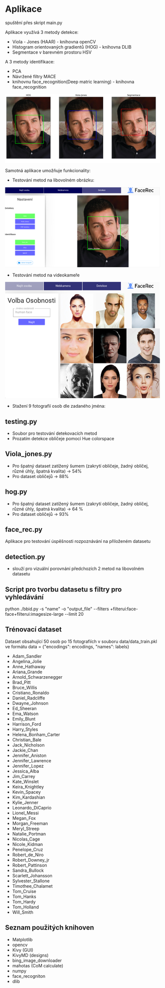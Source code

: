 # Aplikace

spuštění přes skript main.py

Aplikace využívá 3 metody detekce:

- Viola - Jones (HAAR) - knihovna openCV
- Histogram orientovaných gradientů (HOG) - knihovna DLIB
- Segmentace v barevném prostoru HSV

A 3 metody identifikace:

- PCA
- Návržené filtry MACE
- knihovnu face_recognition(Deep matric learning) - knihovna face_recognition

<img src="https://github.com/JanPodavka/Face_recognition_App/blob/main/Images/porovn%C3%A1n%C3%AD%20detekce.png">

Samotná aplikace umožňuje funkcionality:

- Testování metod na libovolném obrázku:

<img src="https://github.com/JanPodavka/Face_recognition_App/blob/main/Images/1.png">

- Testování metod na videokameře

<img src="https://github.com/JanPodavka/Face_recognition_App/blob/main/Images/2.png">

- Stažení 9 fotografií osob dle zadaného jména:


## testing.py

- Soubor pro testování detekovacích metod
- Prozatím detekce obličeje pomocí Hue colorspace

## Viola_jones.py

- Pro špatný dataset zatížený šumem (zakrytí obličeje, žadný obličej, různé úhly, špatná kvalita) -> 54%
- Pro dataset obličejů -> 88%

## hog.py

- Pro špatný dataset zatížený šumem (zakrytí obličeje, žadný obličej, různé úhly, špatná kvalita) -> 64 %
- Pro dataset obličejů -> 93%

## face_rec.py

Aplikace pro testování úspěšnosti rozpoznávání na přiloženém datasetu

## detection.py

- slouží pro vizuální porovnání předchozích 2 metod na libovolném datasetu

## Script pro tvorbu datasetu s filtry pro vyhledávání

python ./bbid.py -s "name" -o "output_file" --filters +filterui:face-face+filterui:imagesize-large --limit 20

## Trénovací dataset

Dataset obsahující 50 osob po 15 fotografiích v souboru data/data_train.pkl ve formátu data = {"encodings": encodings, "names": labels}

- Adam_Sandler
- Angelina_Jolie
- Anne_Hathaway
- Ariana_Grande
- Arnold_Schwarzenegger
- Brad_Pitt
- Bruce_Willis
- Cristiano_Ronaldo
- Daniel_Radcliffe
- Dwayne_Johnson
- Ed_Sheeran
- Ema_Watson
- Emily_Blunt
- Harrison_Ford
- Harry_Styles
- Helena_Bonham_Carter
- Christian_Bale
- Jack_Nicholson
- Jackie_Chan
- Jennifer_Aniston
- Jennifer_Lawrence
- Jennifer_Lopez
- Jessica_Alba
- Jim_Carrey
- Kate_Winslet
- Keira_Knightley
- Kevin_Spacey
- Kim_Kardashian
- Kylie_Jenner
- Leonardo_DiCaprio
- Lionel_Messi
- Megan_Fox
- Morgan_Freeman
- Meryl_Streep
- Natalie_Portman
- Nicolas_Cage
- Nicole_Kidman
- Penelope_Cruz
- Robert_de_Niro
- Robert_Downey_jr
- Robert_Pattinson
- Sandra_Bullock
- Scarlett_Johansson
- Sylvester_Stallone
- Timothee_Chalamet
- Tom_Cruise
- Tom_Hanks
- Tom_Hardy
- Tom_Holland
- Will_Smith

## Seznam použitých knihoven

- Matplotlib
- opencv
- Kivy (GUI)
- KivyMD (designs)
- bing_image_downloader
- mahotas (CoM calculate)
- numpy
- face_recogniton
- dlib

